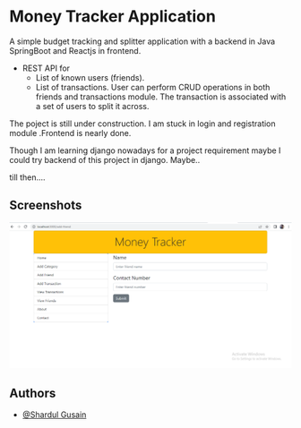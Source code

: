 
# Money Tracker Application

A simple budget tracking and splitter application with a backend in Java SpringBoot and Reactjs in frontend.

- REST API for
    - List of known users (friends).
    - List of transactions.
User can perform CRUD operations in both friends and transactions module.
The transaction is associated with a set of users to split it across.


The poject is still under construction.
I am stuck in login and registration module .Frontend is nearly done.

Though I am learning django nowadays for a project requirement maybe I could try backend of this project  in django. Maybe..


till then....


## Screenshots

![App Screenshot](https://github.com/shardulgusain/Money-Tracker-Application/blob/main/MoneyTracker.PNG)


## Authors

- [@Shardul Gusain](https://github.com/shardulgusain)

